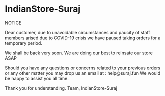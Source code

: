 # IndianStore-Suraj
NOTICE
<html>
<body> 
Dear customer,
  due to unavoidable circumstances and paucity of staff members arised due to COVID-19 crisis we have paused taking orders for a temporary period. <p>
We shall be back very soon. We are doing our best to reinsate our store ASAP <p>
Should you have any questions or concerns related to your previous orders or any other matter you may drop us an email at : help@suraj.fun
We would be happy to assist you all time. <p>
Thank you for understanding.
Team,
  IndianStore-Suraj
